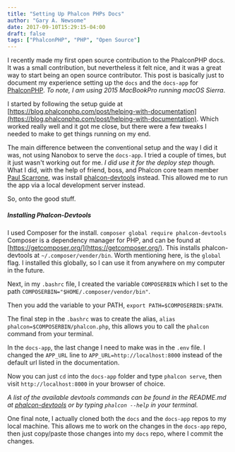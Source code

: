 ```yaml
---
title: "Setting Up Phalcon PHPs Docs"
author: "Gary A. Newsome"
date: 2017-09-10T15:29:15-04:00
draft: false
tags: ["PhalconPHP", "PHP", "Open Source"]
---
```


I recently made my first open source contribution to the PhalconPHP docs. It was a small contribution, but nevertheless it felt nice, and it was a great way to start being an open source contributor. This post is basically just to document my experience setting up the `docs` and the `docs-app` for [PhalconPHP](https://phalconphp.com/). *To note, I am using 2015 MacBookPro running macOS Sierra*.

I started by following the setup guide at [https://blog.phalconphp.com/post/helping-with-documentation](https://blog.phalconphp.com/post/helping-with-documentation). Which worked really well and it got me close, but there were a few tweaks I needed to make to get things running on my end.

The main difference between the conventional setup and the way I did it was, not using Nanobox to serve the `docs-app`. I tried a couple of times, but it just wasn't working out for me. *I did use it for the deploy step though.* What I did, with the help of friend, boss, and Phalcon core team member [Paul Scarrone](https://twitter.com/PaulSCoder), was install [phalcon-devtools](https://github.com/phalcon/phalcon-devtools) instead. This allowed me to run the app via a local development server instead.

So, onto the good stuff.

##### Installing Phalcon-Devtools

I used Composer for the install. `composer global require phalcon-devtools` Composer is a dependency manager for PHP, and can be found at [https://getcomposer.org/](https://getcomposer.org/). This installs phalcon-devtools at `~/.composer/vender/bin`. Worth mentioning here, is the `global` flag. I installed this globally, so I can use it from anywhere on my computer in the future.

Next, in my `.bashrc` file, I created the variable `COMPOSERBIN` which I set to the path `COMPOSERBIN="$HOME/.composer/vendor/bin"`.

Then you add the variable to your PATH, `export PATH=$COMPOSERBIN:$PATH`.

The final step in the `.bashrc` was to create the alias, `alias phalcon=$COMPOSERBIN/phalcon.php`, 
this allows you to call the `phalcon` command from your terminal.

In the `docs-app`, the last change I need to make was in the `.env` file. I changed the `APP_URL` line to `APP_URL=http://localhost:8000` instead of the default url listed in the documentation.

Now you can just `cd` into the `docs-app` folder and type `phalcon serve`, then visit `http://localhost:8000` in your browser of choice.

*A list of the available devtools commands can be found in the README.md at [phalcon-devtools](https://github.com/phalcon/phalcon-devtools) or by typing `phalcon --help` in your terminal.*

One final note, I actually cloned both the `docs` and the `docs-app` repos to my local machine. This allows me to work on the changes in the `docs-app` repo, then just copy/paste those changes into my `docs` repo, where I commit the changes.
